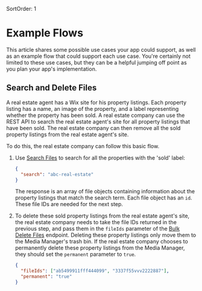 SortOrder: 1
# Example Flows

This article shares some possible use cases your app could support, as well as an example flow that could support each
use case. You're certainly not limited to these use cases, but they can be a helpful jumping off point as you plan your
app's implementation.

## Search and Delete Files  

A real estate agent has a Wix site for his property listings. Each property listing has a name, an image of the property, and a label representing whether the property has been sold. A real estate company can use the REST API to search the real estate agent's site for all property listings that have been sold. The real estate company can then remove all the sold property listings from the real estate agent's site. 

To do this, the real estate company can follow this basic flow. 

1. Use [Search Files](https://dev.wix.com/api/rest/media/media-manager/files/search-files) to search for all the properties with the 'sold' label:

   ```json
   {
     "search": "abc-real-estate"
   }
   ```
   The response is an array of file objects containing information about the property listings that match the search term. Each file object has an `id`. These file IDs are needed for the next step.  

2. To delete these sold property listings from the real estate agent's site, the real estate company needs to take the file IDs returned in the previous step, and pass them in the `fileIds` parameter of the [Bulk Delete Files](https://dev.wix.com/api/rest/media/media-manager/files/bulk-delete-files) endpoint. Deleting these property listings only move them to the Media Manager's trash bin. If the real estate company chooses to permanently delete these property listings from the Media Manager, they should set the `permanent` parameter to `true`.

   ```json
   {
     "fileIds": ["ab5499911fff444099", "3337f55vvv2222887"],
     "permanent": "true"
   }
   ```
